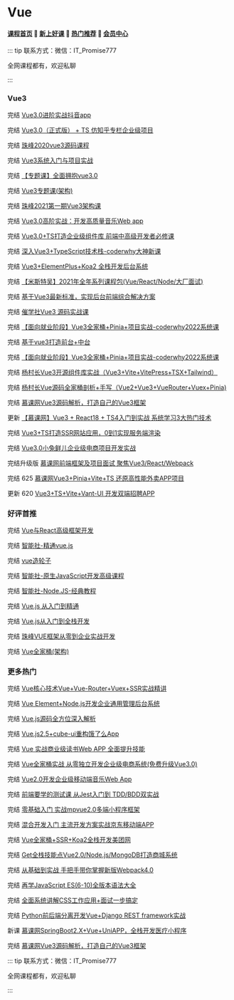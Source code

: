 # Vue

#### [**课程首页**](../../README.md) 💖 [**新上好课**](./xshk.md) 💖 [**热门推荐**](./rmtj.md) 💖 [**会员中心**](./vip.md)

::: tip
联系方式：微信：IT_Promise777

全网课程都有，欢迎私聊

 

:::

### Vue3

完结 [Vue3.0进阶实战抖音app](https://ke.qq.com/course/2993768)

完结 [Vue3.0（正式版） + TS 仿知乎专栏企业级项目](https://coding.imooc.com/class/449.html?mc_marking=1f1eb391b59b3e4139718a46d8673049&mc_channel=syb10)

完结 [珠峰2020vue3源码课程](http://www.javascriptpeixun.cn/course/2078/tasks)

完结 [Vue3系统入门与项目实战](https://coding.imooc.com/class/chapter/472.html#Anchor)

完结 [【专题课】全面拥抱vue3.0](http://www.javascriptpeixun.cn/goods/show/183)

完结 [Vue3专题课(架构)](http://www.javascriptpeixun.cn/goods/show/217?targetId=2377&preview=0)

完结 [珠峰2021第一期Vue3架构课](http://www.javascriptpeixun.cn/goods/show/495)

完结 [Vue3.0高阶实战：开发高质量音乐Web app](https://coding.imooc.com/class/503.html)

完结 [Vue3.0+TS打造企业级组件库 前端中高级开发者必修课](https://coding.imooc.com/class/466.html)

完结 [深入Vue3+TypeScript技术栈-coderwhy大神新课](https://ke.qq.com/course/3453141)

完结 [Vue3+ElementPlus+Koa2 全栈开发后台系统](https://coding.imooc.com/class/502.html)

完结 [【米斯特吴】2021年全年系列课程包(Vue/React/Node/大厂面试)](https://ke.qq.com/course/package/32288)

完结 [基于Vue3最新标准，实现后台前端综合解决方案](https://coding.imooc.com/class/542.html)

完结 [催学社Vue3 源码实战课](https://appewiejl9g3764.h5.xiaoeknow.com/v1/goods/goods_detail/p_61fb595ce4b0beaee4275e1e)

完结 [【面向就业阶段】Vue3全家桶+Pinia+项目实战-coderwhy2022系统课](https://ke.qq.com/course/5348743)

完结 [基于vue3打造前台+中台](https://coding.m.imooc.com/classindex.html?cid=577)

完结 [【面向就业阶段】Vue3全家桶+Pinia+项目实战-coderwhy2022系统课](https://ke.qq.com/course/5348743)

完结 [杨村长Vue3开源组件库实战（Vue3+Vite+VitePress+TSX+Tailwind）](https://appwhrkrsz84443.pc.xiaoe-tech.com/detail/p_62a44620e4b01c509abcbcda/6)

完结 [杨村长Vue源码全家桶剖析+手写（Vue2+Vue3+VueRouter+Vuex+Pinia)](https://appwhrkrsz84443.pc.xiaoe-tech.com/detail/p_62b4e11be4b0a51feef6bb4f/8)

完结 [慕课网Vue3源码解析，打造自己的Vue3框架](https://coding.imooc.com/class/608.html)

更新 [【慕课网】Vue3 + React18 + TS4入门到实战 系统学习3大热门技术](https://coding.m.imooc.com/classindex.html?cid=602)

完结  [Vue3+TS打造SSR网站应用，0到1实现服务端渲染](https://coding.imooc.com/class/566.html)

完结 [Vue3.0小兔鲜儿企业级电商项目开发实战](https://www.boxuegu.com/course/detail-4014.html)

完结升级版 [慕课网前端框架及项目面试 聚焦Vue3/React/Webpack](https://coding.imooc.com/class/419.html)

完结 625 [慕课网Vue3+Pinia+Vite+TS 还原高性能外卖APP项目](https://coding.imooc.com/class/625.html)

更新 620 [Vue3+TS+Vite+Vant-UI 开发双端招聘APP](https://coding.imooc.com/class/620.html)

### 好评首推

完结 [Vue与React高级框架开发](https://class.imooc.com/sc/?plan_id=59)

完结 [智能社-精通vue.js](https://ke.qq.com/course/package/22471)

完结 [vue造轮子](https://xiedaimala.com/courses/6d63da67-6eea-4711-aeb4-0c3a949341dc/random/7c701b9ebc#/common)

完结 [智能社-原生JavaScript开发高级课程](https://ke.qq.com/course/431292)

完结 [智能社-Node.JS-经典教程](https://ke.qq.com/course/package/16855)

完结 [Vue.js 从入门到精通](https://coding.imooc.com/learningpath/route?pathId=9)

完结 [Vue.js从入门到全栈开发](https://coding.imooc.com/learningpath/route?pathId=4)

完结 [珠峰VUE框架从零到企业实战开发](http://www.javascriptpeixun.cn/goods/show/97)

完结 [Vue全家桶(架构)](http://www.javascriptpeixun.cn/goods/show/60)

### 更多热门

完结 [Vue核心技术Vue+Vue-Router+Vuex+SSR实战精讲](https://coding.imooc.com/class/196.html)

完结 [Vue Element+Node.js开发企业通用管理后台系统](https://coding.imooc.com/class/401.html)

完结 [Vue.js源码全方位深入解析](https://coding.imooc.com/class/228.html)

完结 [Vue.js2.5+cube-ui重构饿了么App](https://coding.imooc.com/class/74.html)

完结 [Vue 实战商业级读书Web APP 全面提升技能](https://coding.imooc.com/class/285.html)

完结 [Vue全家桶实战 从零独立开发企业级电商系统(免费升级Vue3.0)](https://coding.imooc.com/class/397.html)

完结 [Vue2.0开发企业级移动端音乐Web App](https://coding.imooc.com/class/107.html)

完结 [前端要学的测试课 从Jest入门到 TDD/BDD双实战](https://coding.imooc.com/class/372.html)

完结 [零基础入门 实战mpvue2.0多端小程序框架](https://coding.imooc.com/class/376.html)

完结 [混合开发入门 主流开发方案实战京东移动端APP](https://coding.imooc.com/class/377.html)

完结 [Vue全家桶+SSR+Koa2全栈开发美团网](https://coding.imooc.com/class/280.html)

完结 [Get全栈技能点Vue2.0/Node.js/MongoDB打造商城系统](https://coding.imooc.com/class/113.html)

完结 [从基础到实战 手把手带你掌握新版Webpack4.0](https://coding.imooc.com/class/316.html)

完结 [再学JavaScript ES(6-10)全版本语法大全](https://coding.imooc.com/class/389.html)

完结 [全面系统讲解CSS工作应用+面试一步搞定](https://coding.imooc.com/class/164.html)

完结 [Python前后端分离开发Vue+Django REST framework实战](https://coding.imooc.com/class/131.html)

新课 [慕课网SpringBoot2.X+Vue+UniAPP，全栈开发医疗小程序](https://coding.imooc.com/class/610.html)

完结 [慕课网Vue3源码解析，打造自己的Vue3框架](https://coding.imooc.com/class/608.html)

::: tip
联系方式：微信：IT_Promise777

全网课程都有，欢迎私聊

 

:::
